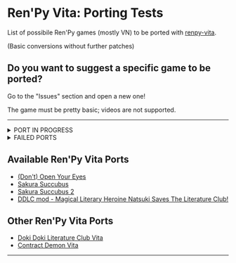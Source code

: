 # Ren'Py Vita: Porting Tests
List of possibile Ren'Py games (mostly VN) to be ported with [renpy-vita](https://github.com/SonicMastr/renpy-vita).

(Basic conversions without further patches)

## Do you want to suggest a specific game to be ported? 
Go to the "Issues" section and open a new one! 

The game must be pretty basic; videos are not supported.

---

<details><summary>PORT IN PROGRESS</summary>
<p>

#### WORKING ON:
      Sakura Succubus III
      Sakura Succubus IV
      Hike Back
  
 #### FUTURE TESTS:
      Other "Winged Cloud" titles from the Sakuga franchise
      Sakura Sadist
      Maid Mansion
      Katawa Shoujo
      Coming Out on Top
      Harvest December: Reharvested
      Higurashi Matsuri
      Fall of drop-Sound into prison
      Fatal Twelve
      Coffee Talk!

</p>
</details>

<details><summary>FAILED PORTS</summary>
<p>


  
 #### NOT WORKING:
      Sakura Dungeon
      Toketsu
      Milk Outside a Bag of Milk Outside a Bag of Milk
      Analogue - A Hate Story
      Strike The Light
      Hate Plus
      Long Live the Queen
      Over The Hills And Far Away
</p>
</details>

## Available Ren'Py Vita Ports
- [(Don't) Open Your Eyes](https://github.com/SilverCrow2323/Don-t-OpenYourVita)
- [Sakura Succubus](https://github.com/SilverCrow2323/Sakura-Succubus-Vita)
- [Sakura Succubus 2](https://github.com/SilverCrow2323/Sakura-Succubus-2-Vita)
- [DDLC mod - Magical Literary Heroine Natsuki Saves The Literature Club!](https://github.com/SilverCrow2323/Magical-Literary-Heroine-Natsuki-Saves-The-Literature-Club-Vita)

## Other Ren'Py Vita Ports
- [Doki Doki Literature Club Vita](https://github.com/SonicMastr/Doki-Doki-Literature-Club-Vita)<br>
- [Contract Demon Vita](https://github.com/SonicMastr/Contract-Demon-Vita)

---


